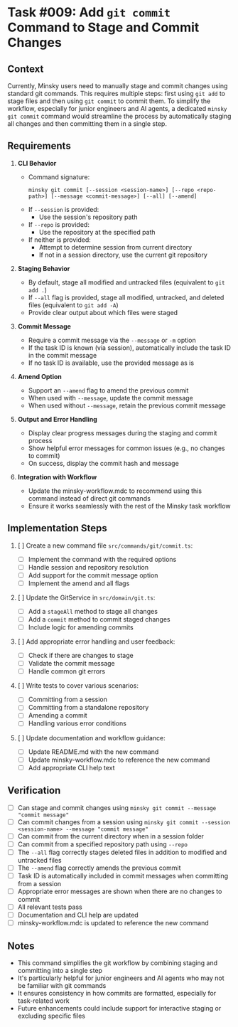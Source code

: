 # Task #009: Add `git commit` Command to Stage and Commit Changes

## Context

Currently, Minsky users need to manually stage and commit changes using standard git commands. This requires multiple steps: first using `git add` to stage files and then using `git commit` to commit them. To simplify the workflow, especially for junior engineers and AI agents, a dedicated `minsky git commit` command would streamline the process by automatically staging all changes and then committing them in a single step.

## Requirements

1. **CLI Behavior**

   - Command signature:
     ```
     minsky git commit [--session <session-name>] [--repo <repo-path>] [--message <commit-message>] [--all] [--amend]
     ```
   - If `--session` is provided:
     - Use the session's repository path
   - If `--repo` is provided:
     - Use the repository at the specified path
   - If neither is provided:
     - Attempt to determine session from current directory
     - If not in a session directory, use the current git repository

2. **Staging Behavior**

   - By default, stage all modified and untracked files (equivalent to `git add .`)
   - If `--all` flag is provided, stage all modified, untracked, and deleted files (equivalent to `git add -A`)
   - Provide clear output about which files were staged

3. **Commit Message**

   - Require a commit message via the `--message` or `-m` option
   - If the task ID is known (via session), automatically include the task ID in the commit message
   - If no task ID is available, use the provided message as is

4. **Amend Option**

   - Support an `--amend` flag to amend the previous commit
   - When used with `--message`, update the commit message
   - When used without `--message`, retain the previous commit message

5. **Output and Error Handling**

   - Display clear progress messages during the staging and commit process
   - Show helpful error messages for common issues (e.g., no changes to commit)
   - On success, display the commit hash and message

6. **Integration with Workflow**
   - Update the minsky-workflow.mdc to recommend using this command instead of direct git commands
   - Ensure it works seamlessly with the rest of the Minsky task workflow

## Implementation Steps

1. [ ] Create a new command file `src/commands/git/commit.ts`:

   - [ ] Implement the command with the required options
   - [ ] Handle session and repository resolution
   - [ ] Add support for the commit message option
   - [ ] Implement the amend and all flags

2. [ ] Update the GitService in `src/domain/git.ts`:

   - [ ] Add a `stageAll` method to stage all changes
   - [ ] Add a `commit` method to commit staged changes
   - [ ] Include logic for amending commits

3. [ ] Add appropriate error handling and user feedback:

   - [ ] Check if there are changes to stage
   - [ ] Validate the commit message
   - [ ] Handle common git errors

4. [ ] Write tests to cover various scenarios:

   - [ ] Committing from a session
   - [ ] Committing from a standalone repository
   - [ ] Amending a commit
   - [ ] Handling various error conditions

5. [ ] Update documentation and workflow guidance:
   - [ ] Update README.md with the new command
   - [ ] Update minsky-workflow.mdc to reference the new command
   - [ ] Add appropriate CLI help text

## Verification

- [ ] Can stage and commit changes using `minsky git commit --message "commit message"`
- [ ] Can commit changes from a session using `minsky git commit --session <session-name> --message "commit message"`
- [ ] Can commit from the current directory when in a session folder
- [ ] Can commit from a specified repository path using `--repo`
- [ ] The `--all` flag correctly stages deleted files in addition to modified and untracked files
- [ ] The `--amend` flag correctly amends the previous commit
- [ ] Task ID is automatically included in commit messages when committing from a session
- [ ] Appropriate error messages are shown when there are no changes to commit
- [ ] All relevant tests pass
- [ ] Documentation and CLI help are updated
- [ ] minsky-workflow.mdc is updated to reference the new command

## Notes

- This command simplifies the git workflow by combining staging and committing into a single step
- It's particularly helpful for junior engineers and AI agents who may not be familiar with git commands
- It ensures consistency in how commits are formatted, especially for task-related work
- Future enhancements could include support for interactive staging or excluding specific files
